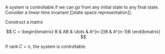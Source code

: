 A system is controllable if we can go from any initial state to any final state. Consider a linear time invariant [[state space representation]]. 

Construct a matrix

$$
C = \begin{bmatrix} B & AB & \dots & A^{n-2}B & A^{n-1}B \end{bmatrix}
$$

If $\operatorname{rank} C = n$, the system is controllable.